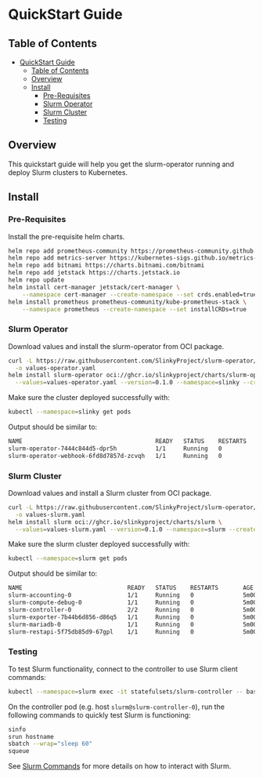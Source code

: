 # QuickStart Guide

## Table of Contents

<!-- mdformat-toc start --slug=github --no-anchors --maxlevel=6 --minlevel=1 -->

- [QuickStart Guide](#quickstart-guide)
  - [Table of Contents](#table-of-contents)
  - [Overview](#overview)
  - [Install](#install)
    - [Pre-Requisites](#pre-requisites)
    - [Slurm Operator](#slurm-operator)
    - [Slurm Cluster](#slurm-cluster)
    - [Testing](#testing)

<!-- mdformat-toc end -->

## Overview

This quickstart guide will help you get the slurm-operator running and deploy
Slurm clusters to Kubernetes.

## Install

### Pre-Requisites

Install the pre-requisite helm charts.

```bash
helm repo add prometheus-community https://prometheus-community.github.io/helm-charts
helm repo add metrics-server https://kubernetes-sigs.github.io/metrics-server/
helm repo add bitnami https://charts.bitnami.com/bitnami
helm repo add jetstack https://charts.jetstack.io
helm repo update
helm install cert-manager jetstack/cert-manager \
	--namespace cert-manager --create-namespace --set crds.enabled=true
helm install prometheus prometheus-community/kube-prometheus-stack \
	--namespace prometheus --create-namespace --set installCRDs=true
```

### Slurm Operator

Download values and install the slurm-operator from OCI package.

```bash
curl -L https://raw.githubusercontent.com/SlinkyProject/slurm-operator/refs/tags/v0.1.0/helm/slurm-operator/values.yaml \
  -o values-operator.yaml
helm install slurm-operator oci://ghcr.io/slinkyproject/charts/slurm-operator \
  --values=values-operator.yaml --version=0.1.0 --namespace=slinky --create-namespace
```

Make sure the cluster deployed successfully with:

```sh
kubectl --namespace=slinky get pods
```

Output should be similar to:

```sh
NAME                                      READY   STATUS    RESTARTS   AGE
slurm-operator-7444c844d5-dpr5h           1/1     Running   0          5m00s
slurm-operator-webhook-6fd8d7857d-zcvqh   1/1     Running   0          5m00s
```

### Slurm Cluster

Download values and install a Slurm cluster from OCI package.

```bash
curl -L https://raw.githubusercontent.com/SlinkyProject/slurm-operator/refs/tags/v0.1.0/helm/slurm/values.yaml \
  -o values-slurm.yaml
helm install slurm oci://ghcr.io/slinkyproject/charts/slurm \
  --values=values-slurm.yaml --version=0.1.0 --namespace=slurm --create-namespace
```

Make sure the slurm cluster deployed successfully with:

```sh
kubectl --namespace=slurm get pods
```

Output should be similar to:

```sh
NAME                              READY   STATUS    RESTARTS       AGE
slurm-accounting-0                1/1     Running   0              5m00s
slurm-compute-debug-0             1/1     Running   0              5m00s
slurm-controller-0                2/2     Running   0              5m00s
slurm-exporter-7b44b6d856-d86q5   1/1     Running   0              5m00s
slurm-mariadb-0                   1/1     Running   0              5m00s
slurm-restapi-5f75db85d9-67gpl    1/1     Running   0              5m00s
```

### Testing

To test Slurm functionality, connect to the controller to use Slurm client
commands:

```sh
kubectl --namespace=slurm exec -it statefulsets/slurm-controller -- bash --login
```

On the controller pod (e.g. host `slurm@slurm-controller-0`), run the following
commands to quickly test Slurm is functioning:

```sh
sinfo
srun hostname
sbatch --wrap="sleep 60"
squeue
```

See [Slurm Commands][slurm-commands] for more details on how to interact with
Slurm.

<!-- Links -->

[slurm-commands]: https://slurm.schedmd.com/quickstart.html#commands
